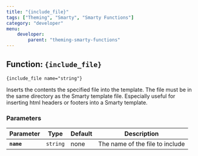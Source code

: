 ```yaml
---
title: "{include_file}"
tags: ["Theming", "Smarty", "Smarty Functions"]
category: "developer"
menu:
    developer:
        parent: "theming-smarty-functions"
---
```


## Function: `{include_file}`

```
{include_file name="string"}
```

Inserts the contents the specified file into the template. The file must be in the same directory as the Smarty template file. Especially useful for inserting html headers or footers into a Smarty template.

### Parameters

Parameter       | Type      | Default   | Description
---             | ---       | ---       | ---
__`name`__      | `string`  | none      | The name of the file to include
